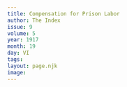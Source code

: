 ```yaml
---
title: Compensation for Prison Labor
author: The Index
issue: 9
volume: 5
year: 1917
month: 19
day: VI
tags:
layout: page.njk
image:
---
```

